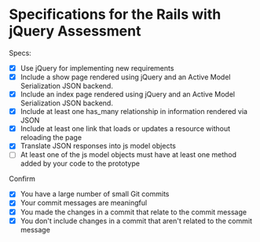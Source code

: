 # Specifications for the Rails with jQuery Assessment

Specs:
- [x] Use jQuery for implementing new requirements
- [X] Include a show page rendered using jQuery and an Active Model Serialization JSON backend.
- [X] Include an index page rendered using jQuery and an Active Model Serialization JSON backend.
- [x] Include at least one has_many relationship in information rendered via JSON
- [X] Include at least one link that loads or updates a resource without reloading the page
- [X] Translate JSON responses into js model objects
- [ ] At least one of the js model objects must have at least one method added by your code to the prototype

Confirm
- [x] You have a large number of small Git commits
- [x] Your commit messages are meaningful
- [x] You made the changes in a commit that relate to the commit message
- [x] You don't include changes in a commit that aren't related to the commit message
